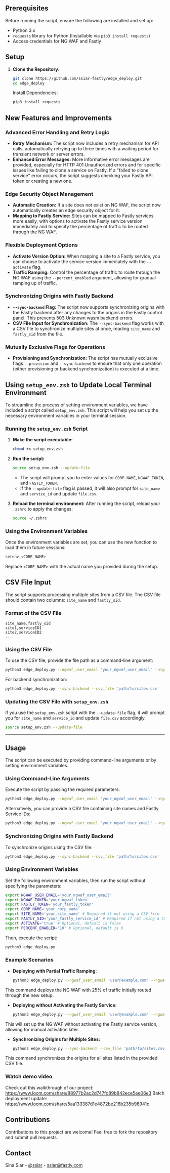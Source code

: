 ## Prerequisites

Before running the script, ensure the following are installed and set up:

- Python 3.x
- `requests` library for Python (Installable via `pip3 install requests`)
- Access credentials for NG WAF and Fastly

## Setup

1. **Clone the Repository:**
   ```bash
   git clone https://github.com/ssiar-fastly/edge_deploy.git
   cd edge_deploy
   ```
   Install Dependencies:
   ```bash
   pip3 install requests
   ```

## New Features and Improvements

### Advanced Error Handling and Retry Logic

- **Retry Mechanism:** The script now includes a retry mechanism for API calls, automatically retrying up to three times with a waiting period for transient network or server errors.
- **Enhanced Error Messages:** More informative error messages are provided, especially for HTTP 401 Unauthorized errors and for specific issues like failing to clone a service on Fastly. If a "failed to clone service" error occurs, the script suggests checking your Fastly API token or creating a new one.

### Edge Security Object Management

- **Automatic Creation:** If a site does not exist on NG WAF, the script now automatically creates an edge security object for it.
- **Mapping to Fastly Service:** Sites can be mapped to Fastly services more easily, with options to activate the Fastly service version immediately and to specify the percentage of traffic to be routed through the NG WAF.

### Flexible Deployment Options

- **Activate Version Option:** When mapping a site to a Fastly service, you can choose to activate the service version immediately with the `--activate` flag.
- **Traffic Ramping:** Control the percentage of traffic to route through the NG WAF using the `--percent_enabled` argument, allowing for gradual ramping up of traffic.

### Synchronizing Origins with Fastly Backend

- **`--sync-backend` Flag:** The script now supports synchronizing origins with the Fastly backend after any changes to the origins in the Fastly control panel. This prevents 503 Unknown wasm backend errors.
- **CSV File Input for Synchronization:** The `--sync-backend` flag works with a CSV file to synchronize multiple sites at once, reading `site_name` and `fastly_sid` from the file.

### Mutually Exclusive Flags for Operations

- **Provisioning and Synchronization:** The script has mutually exclusive flags `--provision` and `--sync-backend` to ensure that only one operation (either provisioning or backend synchronization) is executed at a time.

## Using `setup_env.zsh` to Update Local Terminal Environment

To streamline the process of setting environment variables, we have included a script called `setup_env.zsh`. This script will help you set up the necessary environment variables in your terminal session.

### Running the `setup_env.zsh` Script

1. **Make the script executable:**
   ```bash
   chmod +x setup_env.zsh
   ```
2. **Run the script:**
   ```bash
   source setup_env.zsh --update-file
   ```
   - The script will prompt you to enter values for `CORP_NAME`, `NGWAF_TOKEN`, and `FASTLY_TOKEN`.
   - If the `--update-file` flag is passed, it will also prompt for `site_name` and `service_id` and update `file.csv`.

3. **Reload the terminal environment:**
   After running the script, reload your `.zshrc` to apply the changes:
   ```bash
   source ~/.zshrc
   ```

### Using the Environment Variables

Once the environment variables are set, you can use the new function to load them in future sessions:

```bash
setenv_<CORP_NAME>
```

Replace `<CORP_NAME>` with the actual name you provided during the setup.

## CSV File Input

The script supports processing multiple sites from a CSV file. The CSV file should contain two columns: `site_name` and `fastly_sid`.

### Format of the CSV File

```csv
site_name,fastly_sid
site1,serviceID1
site2,serviceID2
...
```

### Using the CSV File

To use the CSV file, provide the file path as a command-line argument:

```bash
python3 edge_deploy.py --ngwaf_user_email 'your_ngwaf_user_email' --ngwaf_token 'your_ngwaf_token' --fastly_token 'your_fastly_token' --corp_name 'your_corp_name' --csv_file 'path/to/sites.csv' [--activate] [--percent_enabled <0-100>]
```

For backend synchronization:

```bash
python3 edge_deploy.py --sync-backend --csv_file 'path/to/sites.csv'
```

### Updating the CSV File with `setup_env.zsh`

If you use the `setup_env.zsh` script with the `--update-file` flag, it will prompt you for `site_name` and `service_id` and update `file.csv` accordingly.

```bash
source setup_env.zsh --update-file
```

---

## Usage

The script can be executed by providing command-line arguments or by setting environment variables.

### Using Command-Line Arguments

Execute the script by passing the required parameters:

```bash
python3 edge_deploy.py --ngwaf_user_email 'your_ngwaf_user_email' --ngwaf_token 'your_ngwaf_token' --fastly_token 'your_fastly_token' --corp_name 'your_corp_name' --site_name 'your_site_name' --fastly_sid 'your_fastly_service_id' [--activate] [--percent_enabled <0-100>]
```

Alternatively, you can provide a CSV file containing site names and Fastly Service IDs:

```bash
python3 edge_deploy.py --ngwaf_user_email 'your_ngwaf_user_email' --ngwaf_token 'your_ngwaf_token' --fastly_token 'your_fastly_token' --corp_name 'your_corp_name' --csv_file 'path/to/sites.csv' [--activate] [--percent_enabled <0-100>]
```

### Synchronizing Origins with Fastly Backend

To synchronize origins using the CSV file:

```bash
python3 edge_deploy.py --sync-backend --csv_file 'path/to/sites.csv'
```

### Using Environment Variables

Set the following environment variables, then run the script without specifying the parameters:

```bash
export NGWAF_USER_EMAIL='your_ngwaf_user_email'
export NGWAF_TOKEN='your_ngwaf_token'
export FASTLY_TOKEN='your_fastly_token'
export CORP_NAME='your_corp_name'
export SITE_NAME='your_site_name' # Required if not using a CSV file
export FASTLY_SID='your_fastly_service_id' # Required if not using a CSV file
export ACTIVATE='true' # Optional, default is false
export PERCENT_ENABLED='10' # Optional, default is 0
```

Then, execute the script:

```bash
python3 edge_deploy.py
```

### Example Scenarios

- **Deploying with Partial Traffic Ramping:**
  ```bash
  python3 edge_deploy.py --ngwaf_user_email 'user@example.com' --ngwaf_token 'token123' --fastly_token 'fastlykey123' --corp_name 'MyCorp' --site_name 'MySite' --fastly_sid 'serviceID' --activate --percent_enabled 25
  ```

This command deploys the NG WAF with 25% of traffic initially routed through the new setup.

- **Deploying without Activating the Fastly Service:**
  ```bash
  python3 edge_deploy.py --ngwaf_user_email 'user@example.com' --ngwaf_token 'token123' --fastly_token 'fastlykey123' --corp_name 'MyCorp' --site_name 'MySite' --fastly_sid 'serviceID'
  ```

This will set up the NG WAF without activating the Fastly service version, allowing for manual activation later.

- **Synchronizing Origins for Multiple Sites:**
  ```bash
  python3 edge_deploy.py --sync-backend --csv_file 'path/to/sites.csv'
  ```

This command synchronizes the origins for all sites listed in the provided CSV file.

### Watch demo video
Check out this walkthrough of our project: https://www.loom.com/share/88977b2ac2d747fd89b842ece5ee06e3
Batch deployment update: https://www.loom.com/share/5aa133387d1e4872be216b235b98941c

## Contributions

Contributions to this project are welcome! Feel free to fork the repository and submit pull requests.

## Contact

Sina Siar - [@ssiar](https://linkedin.com/in/ssiar) - ssiar@fastly.com
